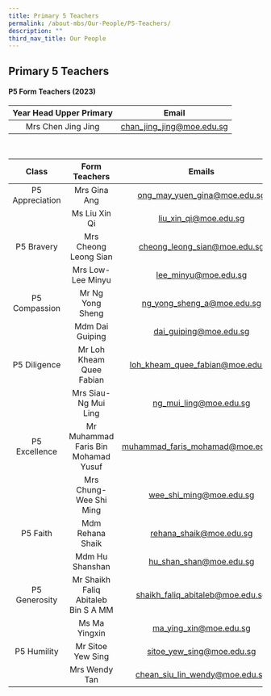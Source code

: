 ```yaml
---
title: Primary 5 Teachers
permalink: /about-mbs/Our-People/P5-Teachers/
description: ""
third_nav_title: Our People
---
```


## Primary 5 Teachers

#### P5 Form Teachers (2023)

| Year Head Upper Primary           |           Email          |
|:---------------------------------:|:------------------------:|
| Mrs Chen Jing Jing	              |chan_jing_jing@moe.edu.sg |

<br>

|          Class          |            Form Teachers           |               Emails              |
|:-----------------------:|:----------------------------------:|:---------------------------------:|
| P5 Appreciation         | Mrs Gina Ang                       | ong_may_yuen_gina@moe.edu.sg      |
|                         | Ms Liu Xin Qi                      | liu_xin_qi@moe.edu.sg             |
| P5 Bravery              | Mrs Cheong Leong Sian              | cheong_leong_sian@moe.edu.sg      |
|                         | Mrs Low-Lee Minyu                  | lee_minyu@moe.edu.sg              |
| P5 Compassion           | Mr Ng Yong Sheng                   | ng_yong_sheng_a@moe.edu.sg        |
|                         | Mdm Dai Guiping                    | dai_guiping@moe.edu.sg            |
| P5 Diligence            | Mr Loh Kheam Quee Fabian           | loh_kheam_quee_fabian@moe.edu.sg  |
|                         | Mrs Siau-Ng Mui Ling               | ng_mui_ling@moe.edu.sg            |
| P5 Excellence           | Mr Muhammad Faris Bin Mohamad Yusuf| muhammad_faris_mohamad@moe.edu.sg |
|                         | Mrs Chung-Wee Shi Ming             | wee_shi_ming@moe.edu.sg           |
| P5 Faith                | Mdm Rehana Shaik                   | rehana_shaik@moe.edu.sg           |
|                         | Mdm Hu Shanshan                    | hu_shan_shan@moe.edu.sg           |
| P5 Generosity           | Mr Shaikh Faliq Abitaleb Bin S A MM| shaikh_faliq_abitaleb@moe.edu.sg  |
|                         | Ms Ma Yingxin                      | ma_ying_xin@moe.edu.sg            |
| P5 Humility             | Mr Sitoe Yew Sing                  | sitoe_yew_sing@moe.edu.sg         |
|                         | Mrs Wendy Tan                      | chean_siu_lin_wendy@moe.edu.sg    |
